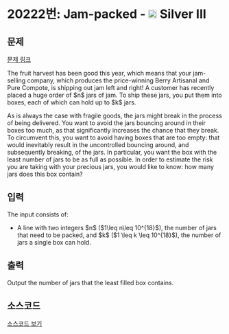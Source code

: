 # 20222번: Jam-packed - <img src="https://static.solved.ac/tier_small/8.svg" style="height:20px" /> Silver III

<!-- performance -->

<!-- 문제 제출 후 깃허브에 푸시를 했을 때 제출한 코드의 성능이 입력될 공간입니다.-->

<!-- end -->

## 문제

[문제 링크](https://boj.kr/20222)


<p>The fruit harvest has been good this year, which means that your jam-selling company, which produces the price-winning Berry Artisanal and Pure Compote, is shipping out jam left and right! A customer has recently placed a huge order of $n$ jars of jam. To ship these jars, you put them into boxes, each of which can hold up to $k$ jars.&nbsp;</p>

<p>As is always the case with fragile goods, the jars might break in the process of being delivered. You want to avoid the jars bouncing around in their boxes too much, as that significantly increases the chance that they break. To circumvent this, you want to avoid having boxes that are too empty: that would inevitably result in the uncontrolled bouncing around, and subsequently breaking, of the jars. In particular, you want the box with the least number of jars to be as full as possible. In order to estimate the risk you are taking with your precious jars, you would like to know: how many jars does this box contain?&nbsp;</p>



## 입력


<p>The input consists of:</p>

<ul>
<li>A line with two integers $n$ ($1\leq n\leq 10^{18}$), the number of jars that need to be packed, and $k$ ($1 \leq k \leq 10^{18}$), the number of jars a single box can hold.</li>
</ul>



## 출력


<p>Output the number of jars that the least filled box contains.</p>



## 소스코드

[소스코드 보기](Jam-packed.cpp)